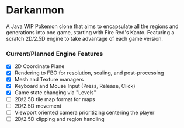 # Darkanmon

A Java WIP Pokemon clone that aims to encapsulate all the regions and generations into one game, starting with Fire Red's Kanto. Featuring a scratch 2D/2.5D engine to take advantage of each game version.

### Current/Planned Engine Features

- [x] 2D Coordinate Plane
- [x] Rendering to FBO for resolution, scaling, and post-processing
- [x] Mesh and Texture managers
- [x] Keyboard and Mouse Input (Press, Release, Click)
- [X] Game state changing via "Levels"
- [ ] 2D/2.5D tile map format for maps
- [ ] 2D/2.5D movement
- [ ] Viewport oriented camera prioritizing centering the player
- [ ] 2D/2.5D clipping and region handling
